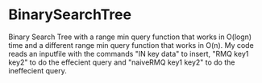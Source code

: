# BinarySearchTree
Binary Search Tree with a range min query function that works in O(logn) time 
and a different range min query function that works in O(n). 
My code reads an inputfile with the commands "IN key data" to insert, 
"RMQ key1 key2" to do the effecient query and "naiveRMQ key1 key2" to do the ineffecient query.
